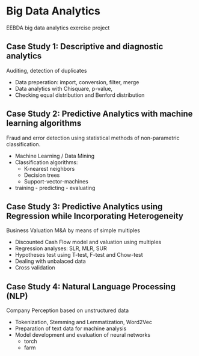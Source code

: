 # Big Data Analytics

EEBDA big data analytics exercise project

## Case Study 1: Descriptive and diagnostic analytics

Auditing, detection of duplicates

* Data preperation: import, conversion, filter, merge
* Data analytics with Chisquare, p-value,
* Checking equal distribution and Benford distribution

## Case Study 2: Predictive Analytics with machine learning algorithms

Fraud and error detection using statistical methods of non-parametric classification.

* Machine Learning / Data Mining
* Classification algorithms:
  * K-nearest neighbors
  * Decision trees
  * Support-vector-machines
* training - predicting - evaluating

## Case Study 3: Predictive Analytics using Regression while Incorporating Heterogeneity

Business Valuation M&A by means of simple multiples

* Discounted Cash Flow model and valuation using multiples
* Regression analyses: SLR, MLR, SUR
* Hypotheses test using T-test, F-test and Chow-test
* Dealing with unbalaced data
* Cross validation

## Case Study 4: Natural Language Processing (NLP)

Company Perception based on unstructured data

* Tokenization, Stemming and Lemmatization, Word2Vec
* Preparation of text data for machine analysis
* Model development and evaluation of neural networks
  * torch
  * farm
